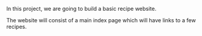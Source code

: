  In this project, we are  going to build a basic recipe website.

The website will consist of a main index page which will have links to a few recipes.
